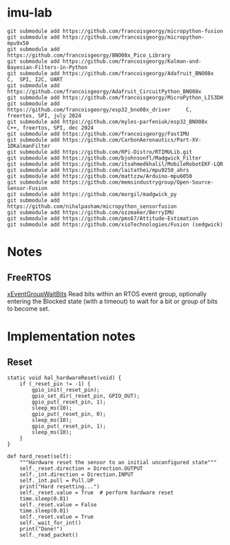 # imu-lab
    
    git submodule add https://github.com/francoisgeorgy/micropython-fusion
    git submodule add https://github.com/francoisgeorgy/micropython-mpu9x50
    git submodule add https://github.com/francoisgeorgy/BNO08x_Pico_Library
    git submodule add https://github.com/francoisgeorgy/Kalman-and-Bayesian-Filters-in-Python 
    git submodule add https://github.com/francoisgeorgy/Adafruit_BNO08x         C,  SPI, I2C, UART
    git submodule add https://github.com/francoisgeorgy/Adafruit_CircuitPython_BNO08x 
    git submodule add https://github.com/francoisgeorgy/MicroPython_LIS3DH
    git submodule add https://github.com/francoisgeorgy/esp32_bno08x_driver     C,   freertos, SPI, july 2024
    git submodule add https://github.com/myles-parfeniuk/esp32_BNO08x           C++, freertos, SPI, dec 2024
    git submodule add https://github.com/francoisgeorgy/FastIMU
    git submodule add https://github.com/CarbonAeronautics/Part-XV-1DKalmanFilter
    git submodule add https://github.com/RPi-Distro/RTIMULib.git
    git submodule add https://github.com/bjohnsonfl/Madgwick_Filter
    git submodule add https://github.com/itsahmedkhalil/MobileRobotEKF-LQR
    git submodule add https://github.com/laitathei/mpu9250_ahrs
    git submodule add https://github.com/mattzzw/Arduino-mpu6050
    git submodule add https://github.com/memsindustrygroup/Open-Source-Sensor-Fusion
    git submodule add https://github.com/morgil/madgwick_py
    git submodule add https://github.com/nihalpasham/micropython_sensorfusion 
    git submodule add https://github.com/ozzmaker/BerryIMU
    git submodule add https://github.com/pms67/Attitude-Estimation 
    git submodule add https://github.com/xioTechnologies/Fusion (sedgwick)

# Notes

## FreeRTOS

[xEventGroupWaitBits](https://www.freertos.org/Documentation/02-Kernel/04-API-references/12-Event-groups-or-flags/04-xEventGroupWaitBits)
Read bits within an RTOS event group, optionally entering the Blocked state (with a timeout) to wait for a bit or group of bits to become set.


# Implementation notes

## Reset 

    static void hal_hardwareReset(void) {
        if (_reset_pin != -1) {
            gpio_init(_reset_pin);
            gpio_set_dir(_reset_pin, GPIO_OUT);
            gpio_put(_reset_pin, 1);
            sleep_ms(10);
            gpio_put(_reset_pin, 0);
            sleep_ms(10);
            gpio_put(_reset_pin, 1);
            sleep_ms(10);
        }
    }

    def hard_reset(self):
        """Hardware reset the sensor to an initial unconfigured state"""
        self._reset.direction = Direction.OUTPUT
        self._int.direction = Direction.INPUT
        self._int.pull = Pull.UP
        print("Hard resetting...")
        self._reset.value = True  # perform hardware reset
        time.sleep(0.01)
        self._reset.value = False
        time.sleep(0.01)
        self._reset.value = True
        self._wait_for_int()
        print("Done!")
        self._read_packet()
